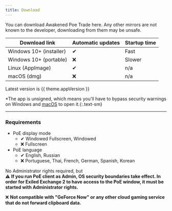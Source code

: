 ```yaml
---
title: Download
---
```


<script setup>
import { useData } from 'vitepress'

const { theme } = useData()
</script>

You can download Awakened Poe Trade here. Any other mirrors are not known
to the developer, downloading from them may be unsafe.

| Download link                                                                                                                                      | Automatic updates | Startup time |
| -------------------------------------------------------------------------------------------------------------------------------------------------- | ----------------- | ------------ |
| <a :href="`${theme.github.releasesUrl}/download/v${theme.appVersion}/exiled-exchange-2-Setup-${theme.appVersion}.exe`">Windows 10+ (installer)</a> | ✔                 | Fast         |
| <a :href="`${theme.github.releasesUrl}/download/v${theme.appVersion}/exiled-exchange-2-${theme.appVersion}.exe`">Windows 10+ (portable)</a>        | ❌                 | Slower       |
| <a :href="`${theme.github.releasesUrl}/download/v${theme.appVersion}/exiled-exchange-2-${theme.appVersion}.AppImage`">Linux (AppImage)</a>         | ✔                 | n/a          |
| <a :href="`${theme.github.releasesUrl}/download/v${theme.appVersion}/exiled-exchange-2-${theme.appVersion}-universal.dmg`">macOS (dmg)</a>         | ❌                 | n/a          |

Latest version is <span class="bg-gray-100 border rounded px-1">{{ theme.appVersion }}</span>

*The app is unsigned, which means you'll have to bypass security
warnings on Windows and [macOS](https://support.apple.com/en-us/HT202491#openanyway) to open it.{:.text-sm}

---

### Requirements

- PoE display mode
  - ✔ Windowed Fullscreen, Windowed
  - ❌ Fullscreen
- PoE language
  - ✔ English, Russian
  - ❌ Portuguese, Thai, French, German, Spanish, Korean

No Administrator rights required, but\
⚠ **If you run PoE client as Admin, OS security boundaries take effect.
In order for Exiled Exchange 2 to have access to the PoE window, it must be started with Administrator rights.**

❌ **Not compatible with "GeForce Now" or any other cloud gaming service that do not forward clipboard data.**

